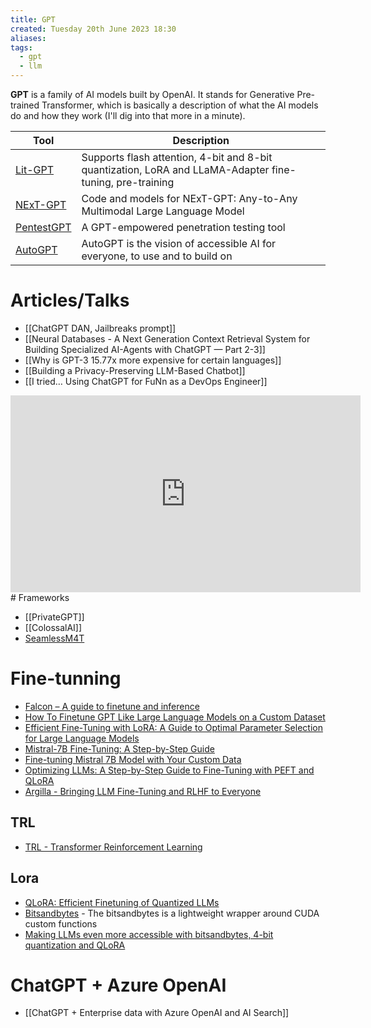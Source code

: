 ```yaml
---
title: GPT
created: Tuesday 20th June 2023 18:30
aliases: 
tags:
  - gpt
  - llm
---
```

**GPT** is a family of AI models built by OpenAI. It stands for Generative Pre-trained Transformer, which is basically a description of what the AI models do and how they work (I'll dig into that more in a minute).

| Tool                                                       | Description                                                                                              |
| ---------------------------------------------------------- | -------------------------------------------------------------------------------------------------------- |
| [Lit-GPT](https://github.com/Lightning-AI/lit-gpt)         | Supports flash attention, 4-bit and 8-bit quantization, LoRA and LLaMA-Adapter fine-tuning, pre-training |
| [NExT-GPT](https://github.com/NExT-GPT/NExT-GPT)           | Code and models for NExT-GPT: Any-to-Any Multimodal Large Language Model                                 |
| [PentestGPT](https://github.com/GreyDGL/PentestGPT)        | A GPT-empowered penetration testing tool                                                                 |
| [AutoGPT](https://github.com/Significant-Gravitas/AutoGPT) | AutoGPT is the vision of accessible AI for everyone, to use and to build on                              |
# Articles/Talks

- [[ChatGPT DAN, Jailbreaks prompt]]
- [[Neural Databases - A Next Generation Context Retrieval System for Building Specialized AI-Agents with ChatGPT — Part 2-3]]
- [[Why is GPT-3 15.77x more expensive for certain languages]]
- [[Building a Privacy-Preserving LLM-Based Chatbot]]
- [[I tried… Using ChatGPT for FuNn as a DevOps Engineer]]

<iframe width="560" height="315" src="https://www.youtube.com/embed/6K1lyyzpxtk?si=1DGB5dUijjRROOgI" title="YouTube video player" frameborder="0" allow="accelerometer; autoplay; clipboard-write; encrypted-media; gyroscope; picture-in-picture; web-share" referrerpolicy="strict-origin-when-cross-origin" allowfullscreen></iframe>
# Frameworks

- [[PrivateGPT]]
- [[ColossalAI]]
- [SeamlessM4T](https://github.com/facebookresearch/seamless_communication)
# Fine-tunning

- [Falcon – A guide to finetune and inference](https://lightning.ai/blog/falcon-a-guide-to-finetune-and-inference/)
- [How To Finetune GPT Like Large Language Models on a Custom Dataset](https://lightning.ai/blog/how-to-finetune-gpt-like-large-language-models-on-a-custom-dataset/)
- [Efficient Fine-Tuning with LoRA: A Guide to Optimal Parameter Selection for Large Language Models](https://www.databricks.com/blog/efficient-fine-tuning-lora-guide-llms)
- [Mistral-7B Fine-Tuning: A Step-by-Step Guide](https://gathnex.medium.com/mistral-7b-fine-tuning-a-step-by-step-guide-52122cdbeca8)
- [Fine-tuning Mistral 7B Model with Your Custom Data](https://python.plainenglish.io/intruct-fine-tuning-mistral-7b-model-with-your-custom-data-7eb22921a483)
- [Optimizing LLMs: A Step-by-Step Guide to Fine-Tuning with PEFT and QLoRA](https://blog.lancedb.com/optimizing-llms-a-step-by-step-guide-to-fine-tuning-with-peft-and-qlora-22eddd13d25b)
- [Argilla - Bringing LLM Fine-Tuning and RLHF to Everyone](https://argilla.io/blog/argilla-for-llms/)

## TRL

- [TRL - Transformer Reinforcement Learning](https://github.com/huggingface/trl#trl---transformer-reinforcement-learning)

## Lora

- [QLoRA: Efficient Finetuning of Quantized LLMs](https://github.com/artidoro/qlora)
- [Bitsandbytes](https://github.com/TimDettmers/bitsandbytes) - The bitsandbytes is a lightweight wrapper around CUDA custom functions
- [Making LLMs even more accessible with bitsandbytes, 4-bit quantization and QLoRA](https://huggingface.co/blog/4bit-transformers-bitsandbytes)

# ChatGPT + Azure OpenAI

- [[ChatGPT + Enterprise data with Azure OpenAI and AI Search]]